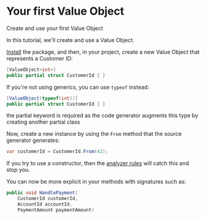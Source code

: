 # Your first Value Object

<card-summary>
Create and use your first Value Object
</card-summary>

In this tutorial, we'll create and use a Value Object.

[Install](Installation.md) the package, and then, in your project, create a new Value Object that represents a Customer ID:

```C#
[ValueObject<int>] 
public partial struct CustomerId { }
```

If you're not using generics, you can use `typeof` instead:

```c#
[ValueObject(typeof(int))] 
public partial struct CustomerId { }
```

<note>
the partial keyword is required as the code generator augments this type by creating another partial class
</note>

Now, create a new instance by using the `From` method that the source generator generates:

```c#
var customerId = CustomerId.From(42);
```

If you try to use a constructor, then the [analyzer rules](Analyzer-Rules.md) will catch this and stop you.

You can now be more explicit in your methods with signatures such as:

```c#
public void HandlePayment(
    CustomerId customerId, 
    AccountId accountId, 
    PaymentAmount paymentAmount)
```


